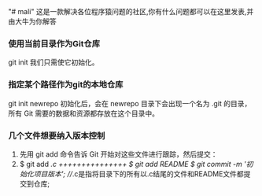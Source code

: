 "# mali" 
这是一款解决各位程序猿问题的社区,你有什么问题都可以在这里发表,并由大牛为你解答
### 使用当前目录作为Git仓库
 git init 我们只需使它初始化。
### 指定某个路径作为git的本地仓库
git init newrepo
初始化后，会在 newrepo 目录下会出现一个名为 .git 的目录，所有 Git 需要的数据和资源都存放在这个目录中。
### 几个文件想要纳入版本控制
1. 先用 git add 命令告诉 Git 开始对这些文件进行跟踪，然后提交：
2. $ git add *.c     +++++++++++++++
   $ git add README
   $ git commit -m '初始化项目版本';
   //*.c是指将目录下的所有以.c结尾的文件和README文件都提交到仓库;